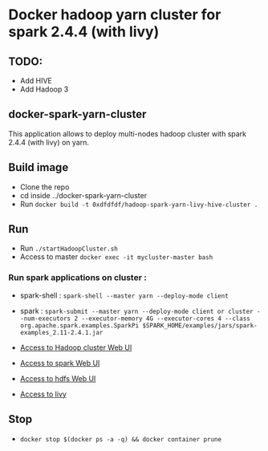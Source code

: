 # Docker hadoop yarn cluster for spark 2.4.4 (with livy)

## TODO:
- Add HIVE
- Add Hadoop 3

## docker-spark-yarn-cluster 
This application allows to deploy multi-nodes hadoop cluster with spark 2.4.4 (with livy) on yarn.
## Build image
- Clone the repo 
- cd inside ../docker-spark-yarn-cluster 
- Run `docker build -t 0xdfdfdf/hadoop-spark-yarn-livy-hive-cluster .`

## Run  
- Run `./startHadoopCluster.sh`
- Access to master `docker exec -it mycluster-master bash`

### Run spark applications on cluster : 
- spark-shell : `spark-shell --master yarn --deploy-mode client`
- spark : `spark-submit --master yarn --deploy-mode client or cluster --num-executors 2 --executor-memory 4G --executor-cores 4 --class org.apache.spark.examples.SparkPi $SPARK_HOME/examples/jars/spark-examples_2.11-2.4.1.jar`

- [Access to Hadoop cluster Web UI](http://localhost:8088)
- [Access to spark Web UI](http://localhost:8080)
- [Access to hdfs Web UI](http://localhost:50070)
- [Access to livy](http://localhost:8998)
  
## Stop 
- `docker stop $(docker ps -a -q) && docker container prune`





